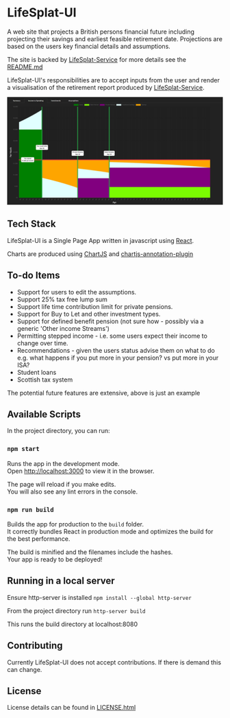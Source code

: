 # LifeSplat-UI

A web site that projects a British persons financial future including projecting their savings and earliest feasible retirement date. 
Projections are based on the users key financial details and assumptions.

The site is backed by [LifeSplat-Service](https://github.com/n9077911/LifeSplat-Service)
 for more details see the [README.md](https://github.com/n9077911/LifeSplat-Service/blob/master/README.md)

LifeSplat-UI's responsibilities are to accept inputs from the user and render a visualisation of the retirement report produced by [LifeSplat-Service](https://github.com/n9077911/LifeSplat-Service).

![Example visualization](LifeSplat_chart.jpg)

## Tech Stack
LifeSplat-UI is a Single Page App written in javascript using [React](https://reactjs.org/). 

Charts are produced using [ChartJS](https://www.chartjs.org/) and [chartjs-annotation-plugin](https://github.com/chartjs/chartjs-plugin-annotation)

## To-do Items

* Support for users to edit the assumptions.
* Support 25% tax free lump sum
* Support life time contribution limit for private pensions.
* Support for Buy to Let and other investment types.
* Support for defined benefit pension (not sure how - possibly via a generic 'Other income Streams')
* Permitting stepped income - i.e. some users expect their income to change over time.
* Recommendations - given the users status advise them on what to do e.g. what happens if you put more in your pension? vs put more in your ISA?
* Student loans
* Scottish tax system

The potential future features are extensive, above is just an example

## Available Scripts

In the project directory, you can run:

### `npm start`

Runs the app in the development mode.<br />
Open [http://localhost:3000](http://localhost:3000) to view it in the browser.

The page will reload if you make edits.<br />
You will also see any lint errors in the console.

### `npm run build`

Builds the app for production to the `build` folder.<br />
It correctly bundles React in production mode and optimizes the build for the best performance.

The build is minified and the filenames include the hashes.<br />
Your app is ready to be deployed!


## Running in a local server
Ensure http-server is installed `npm install --global http-server`

From the project directory run `http-server build` 

This runs the build directory at localhost:8080


## Contributing

Currently LifeSplat-UI does not accept contributions. If there is demand this can change.

## License

License details can be found in [LICENSE.html](./LICENSE.html)